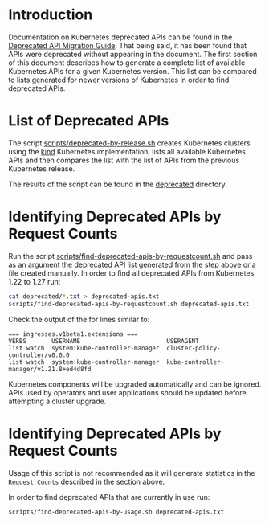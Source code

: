 # Introduction
Documentation on Kubernetes deprecated APIs can be found in the [Deprecated API Migration Guide](https://kubernetes.io/docs/reference/using-api/deprecation-guide/). That being said, it has been found that APIs were deprecated without appearing in the document. The first section of this document describes how to generate a complete list of available Kubernetes APIs for a given Kubernetes version. This list can be compared to lists generated for newer versions of Kubernetes in order to find deprecated APIs.
# List of Deprecated APIs
The script [scripts/deprecated-by-release.sh](./scripts/deprecated-by-release.sh) creates Kubernetes clusters using the [kind](https://github.com/kubernetes-sigs/kind/) Kubernetes implementation, lists all available Kubernetes APIs and then compares the list with the list of APIs from the previous Kubernetes release.

The results of the script can be found in the [deprecated](./deprecated) directory.

# Identifying Deprecated APIs by Request Counts
Run the script [scripts/find-deprecated-apis-by-requestcount.sh](./scripts/find-deprecated-apis-by-requestcount.sh) and pass as an argument the deprecated API list generated from the step above or a file created manually. In order to find all deprecated APIs from Kubernetes 1.22 to 1.27 run:
```bash
cat deprecated/*.txt > deprecated-apis.txt
scripts/find-deprecated-apis-by-requestcount.sh deprecated-apis.txt
```
Check the output of the for lines similar to:
```
=== ingresses.v1beta1.extensions ===
VERBS       USERNAME                        USERAGENT
list watch  system:kube-controller-manager  cluster-policy-controller/v0.0.0
list watch  system:kube-controller-manager  kube-controller-manager/v1.21.8+ed4d8fd
```

Kubernetes components will be upgraded automatically and can be ignored. APIs used by operators and user applications should be updated before attempting a cluster upgrade.
# Identifying Deprecated APIs by Request Counts
Usage of this script is not recommended as it will generate statistics in the `Request Counts` described in the section above.

In order to find deprecated APIs that are currently in use run:
```bash
scripts/find-deprecated-apis-by-usage.sh deprecated-apis.txt
```